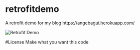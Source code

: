 # retrofitdemo
A retrofit demo for my blog https://angebagui.herokuapp.com/

![Retrofit Demo](http://i1160.photobucket.com/albums/q483/angebagui/Screenshot_2016-05-21-23-23-35_zpspo8i22wm.png)

#License
Make what you want this code
